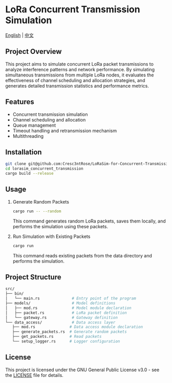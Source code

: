 # LoRa Concurrent Transmission Simulation

[English](README.md) | [中文](README_zh.md)

## Project Overview
This project aims to simulate concurrent LoRa packet transmissions to analyze interference patterns and network performance. By simulating simultaneous transmissions from multiple LoRa nodes, it evaluates the effectiveness of channel scheduling and allocation strategies, and generates detailed transmission statistics and performance metrics.

## Features
- Concurrent transmission simulation
- Channel scheduling and allocation
- Queue management
- Timeout handling and retransmission mechanism
- Multithreading

## Installation
```bash
git clone git@github.com:Cresc3ntRose/LoRaSim-for-Concurrent-Transmission.git
cd lorasim_concurrent_transmission
cargo build --release
```

## Usage
1. Generate Random Packets
   ```bash
   cargo run -- --random
   ```
   This command generates random LoRa packets, saves them locally, and performs the simulation using these packets.

2. Run Simulation with Existing Packets
   ```bash
   cargo run
   ```
   This command reads existing packets from the data directory and performs the simulation.

## Project Structure
```bash
src/
├── bin/
│   └── main.rs              # Entry point of the program
├── models/                  # Model definitions
│   ├── mod.rs               # Model module declaration
│   ├── packet.rs            # LoRa packet definition
│   └── gateway.rs           # Gateway definition
└── data_access/             # Data access layer
   ├── mod.rs               # Data access module declaration  
   ├── generate_packets.rs  # Generate random packets
   ├── get_packets.rs       # Read packets
   └── setup_logger.rs      # Logger configuration
```

## License

This project is licensed under the GNU General Public License v3.0 - see the [LICENSE](LICENSE) file for details.